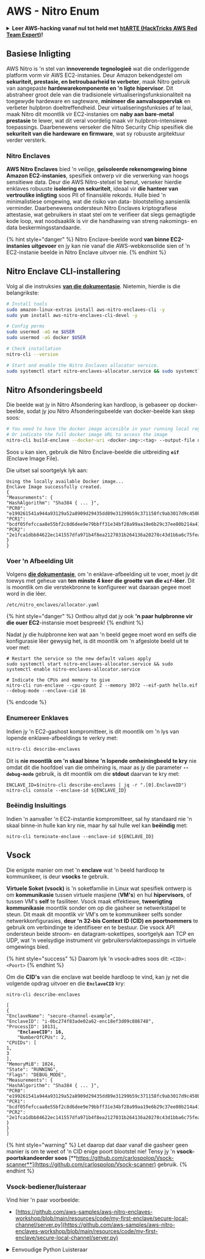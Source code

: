 # AWS - Nitro Enum

<details>

<summary><strong>Leer AWS-hacking vanaf nul tot held met</strong> <a href="https://training.hacktricks.xyz/courses/arte"><strong>htARTE (HackTricks AWS Red Team Expert)</strong></a><strong>!</strong></summary>

Ander maniere om HackTricks te ondersteun:

* As jy jou **maatskappy geadverteer wil sien in HackTricks** of **HackTricks in PDF wil aflaai** Kyk na die [**INSKRYWINGSPLANNE**](https://github.com/sponsors/carlospolop)!
* Kry die [**amptelike PEASS & HackTricks swag**](https://peass.creator-spring.com)
* Ontdek [**Die PEASS Familie**](https://opensea.io/collection/the-peass-family), ons versameling van eksklusiewe [**NFTs**](https://opensea.io/collection/the-peass-family)
* **Sluit aan by die** 💬 [**Discord-groep**](https://discord.gg/hRep4RUj7f) of die [**telegram-groep**](https://t.me/peass) of **volg** ons op **Twitter** 🐦 [**@hacktricks\_live**](https://twitter.com/hacktricks\_live)**.**
* **Deel jou haktruuks deur PR's in te dien by die** [**HackTricks**](https://github.com/carlospolop/hacktricks) en [**HackTricks Cloud**](https://github.com/carlospolop/hacktricks-cloud) github-opslag.

</details>

## Basiese Inligting

AWS Nitro is 'n stel van **innoverende tegnologieë** wat die onderliggende platform vorm vir AWS EC2-instanies. Deur Amazon bekendgestel om **sekuriteit, prestasie, en betroubaarheid te verbeter**, maak Nitro gebruik van aangepaste **hardewarekomponente en 'n ligte hipervisor**. Dit abstraheer groot dele van die tradisionele virtualiseringsfunksionaliteit na toegewyde hardeware en sagteware, **minimeer die aanvalsoppervlak** en verbeter hulpbron doeltreffendheid. Deur virtualiseringsfunksies af te laai, maak Nitro dit moontlik vir EC2-instanies om **naby aan bare-metal prestasie** te lewer, wat dit veral voordelig maak vir hulpbron-intensiewe toepassings. Daarbenewens verseker die Nitro Security Chip spesifiek die **sekuriteit van die hardeware en firmware**, wat sy robuuste argitektuur verder versterk.

### Nitro Enclaves

**AWS Nitro Enclaves** bied 'n veilige, **geïsoleerde rekenomgewing binne Amazon EC2-instanies**, spesifiek ontwerp vir die verwerking van hoogs sensitiewe data. Deur die AWS Nitro-stelsel te benut, verseker hierdie enklaves robuuste **isolering en sekuriteit**, ideaal vir **die hanteer van vertroulike inligting** soos PII of finansiële rekords. Hulle bied 'n minimalistiese omgewing, wat die risiko van data- blootstelling aansienlik verminder. Daarbenewens ondersteun Nitro Enclaves kriptografiese attestasie, wat gebruikers in staat stel om te verifieer dat slegs gemagtigde kode loop, wat noodsaaklik is vir die handhawing van streng nakomings- en data beskermingsstandaarde.

{% hint style="danger" %}
Nitro Enclave-beelde word **van binne EC2-instanies uitgevoer** en jy kan nie vanaf die AWS-webkonsolide sien of 'n EC2-instanie beelde in Nitro Enclave uitvoer nie.
{% endhint %}

## Nitro Enclave CLI-installering

Volg al die instruksies [**van die dokumentasie**](https://catalog.us-east-1.prod.workshops.aws/event/dashboard/en-US/workshop/1-my-first-enclave/1-1-nitro-enclaves-cli#run-connect-and-terminate-the-enclave). Nietemin, hierdie is die belangrikste:
```bash
# Install tools
sudo amazon-linux-extras install aws-nitro-enclaves-cli -y
sudo yum install aws-nitro-enclaves-cli-devel -y

# Config perms
sudo usermod -aG ne $USER
sudo usermod -aG docker $USER

# Check installation
nitro-cli --version

# Start and enable the Nitro Enclaves allocator service.
sudo systemctl start nitro-enclaves-allocator.service && sudo systemctl enable nitro-enclaves-allocator.service
```
## Nitro Afsonderingsbeeld

Die beelde wat jy in Nitro Afsondering kan hardloop, is gebaseer op docker-beelde, sodat jy jou Nitro Afsonderingsbeelde van docker-beelde kan skep soos:
```bash
# You need to have the docker image accesible in your running local registry
# Or indicate the full docker image URL to access the image
nitro-cli build-enclave --docker-uri <docker-img>:<tag> --output-file nitro-img.eif
```
Soos u kan sien, gebruik die Nitro Enclave-beelde die uitbreiding **`eif`** (Enclave Image File).

Die uitset sal soortgelyk lyk aan:
```
Using the locally available Docker image...
Enclave Image successfully created.
{
"Measurements": {
"HashAlgorithm": "Sha384 { ... }",
"PCR0": "e199261541a944a93129a52a8909d29435dd89e31299b59c371158fc9ab3017d9c450b0a580a487e330b4ac691943284",
"PCR1": "bcdf05fefccaa8e55bf2c8d6dee9e79bbff31e34bf28a99aa19e6b29c37ee80b214a414b7607236edf26fcb78654e63f",
"PCR2": "2e1fca1dbb84622ec141557dfa971b4f8ea2127031b264136a20278c43d1bba6c75fea286cd4de9f00450b6a8db0e6d3"
}
}
```
### Voer 'n Afbeelding Uit

Volgens [**die dokumentasie**](https://catalog.us-east-1.prod.workshops.aws/event/dashboard/en-US/workshop/1-my-first-enclave/1-1-nitro-enclaves-cli#run-connect-and-terminate-the-enclave), om 'n enklave-afbeelding uit te voer, moet jy dit toewys met geheue van **ten minste 4 keer die grootte van die `eif`-lêer**. Dit is moontlik om die verstekbronne te konfigureer wat daaraan gegee moet word in die lêer.
```shell
/etc/nitro_enclaves/allocator.yaml
```
{% hint style="danger" %}
Onthou altyd dat jy ook **'n paar hulpbronne vir die ouer EC2**-instansie moet bespreek!
{% endhint %}

Nadat jy die hulpbronne ken wat aan 'n beeld gegee moet word en selfs die konfigurasie lêer gewysig het, is dit moontlik om 'n afgeslote beeld uit te voer met:
```shell
# Restart the service so the new default values apply
sudo systemctl start nitro-enclaves-allocator.service && sudo systemctl enable nitro-enclaves-allocator.service

# Indicate the CPUs and memory to give
nitro-cli run-enclave --cpu-count 2 --memory 3072 --eif-path hello.eif --debug-mode --enclave-cid 16
```
{% endcode %}

### Enumereer Enklaves

Indien jy 'n EC2-gashost kompromitteer, is dit moontlik om 'n lys van lopende enklawe-afbeeldings te verkry met:
```bash
nitro-cli describe-enclaves
```
Dit is **nie moontlik om 'n skaal binne 'n lopende omheiningbeeld te kry** nie omdat dit die hoofdoel van die omheining is, maar as jy die parameter **`--debug-mode`** gebruik, is dit moontlik om die **stdout** daarvan te kry met:
```shell
ENCLAVE_ID=$(nitro-cli describe-enclaves | jq -r ".[0].EnclaveID")
nitro-cli console --enclave-id ${ENCLAVE_ID}
```
### Beëindig Insluitings

Indien 'n aanvaller 'n EC2-instantie kompromitteer, sal hy standaard nie 'n skaal binne-in hulle kan kry nie, maar hy sal hulle wel kan **beëindig** met:
```shell
nitro-cli terminate-enclave --enclave-id ${ENCLAVE_ID}
```
## Vsock

Die enigste manier om met 'n **enclave** wat 'n beeld hardloop te kommunikeer, is deur **vsocks** te gebruik.

**Virtuele Soket (vsock)** is 'n soketfamilie in Linux wat spesifiek ontwerp is om **kommunikasie** tussen virtuele masjiene (**VM's**) en hul **hipervisors**, of tussen VM's **self** te fasiliteer. Vsock maak effektiewe, **tweerigting kommunikasie** moontlik sonder om op die gasheer se netwerkstapel te steun. Dit maak dit moontlik vir VM's om te kommunikeer selfs sonder netwerkkonfigurasies, **deur 'n 32-bis Context ID (CID) en poortnommers** te gebruik om verbindinge te identifiseer en te bestuur. Die vsock API ondersteun beide stroom- en datagram-sokettipes, soortgelyk aan TCP en UDP, wat 'n veelsydige instrument vir gebruikersvlaktoepassings in virtuele omgewings bied.

{% hint style="success" %}
Daarom lyk 'n vsock-adres soos dit: `<CID>:<Poort>`
{% endhint %}

Om die **CID's** van die enclave wat beelde hardloop te vind, kan jy net die volgende opdrag uitvoer en die **`EnclaveCID`** kry:

<pre class="language-bash"><code class="lang-bash">nitro-cli describe-enclaves

[
{
"EnclaveName": "secure-channel-example",
"EnclaveID": "i-0bc274f83ade02a62-enc18ef3d09c886748",
"ProcessID": 10131,
<strong>    "EnclaveCID": 16,
</strong>    "NumberOfCPUs": 2,
"CPUIDs": [
1,
3
],
"MemoryMiB": 1024,
"State": "RUNNING",
"Flags": "DEBUG_MODE",
"Measurements": {
"HashAlgorithm": "Sha384 { ... }",
"PCR0": "e199261541a944a93129a52a8909d29435dd89e31299b59c371158fc9ab3017d9c450b0a580a487e330b4ac691943284",
"PCR1": "bcdf05fefccaa8e55bf2c8d6dee9e79bbff31e34bf28a99aa19e6b29c37ee80b214a414b7607236edf26fcb78654e63f",
"PCR2": "2e1fca1dbb84622ec141557dfa971b4f8ea2127031b264136a20278c43d1bba6c75fea286cd4de9f00450b6a8db0e6d3"
}
}
]
</code></pre>

{% hint style="warning" %}
Let daarop dat daar vanaf die gasheer geen manier is om te weet of 'n CID enige poort blootstel nie! Tensy jy 'n **vsock-poortskandeerder soos** [**https://github.com/carlospolop/Vsock-scanner**](https://github.com/carlospolop/Vsock-scanner) gebruik.
{% endhint %}

### Vsock-bediener/luisteraar

Vind hier 'n paar voorbeelde:

* [https://github.com/aws-samples/aws-nitro-enclaves-workshop/blob/main/resources/code/my-first-enclave/secure-local-channel/server.py](https://github.com/aws-samples/aws-nitro-enclaves-workshop/blob/main/resources/code/my-first-enclave/secure-local-channel/server.py)

<details>

<summary>Eenvoudige Python Luisteraar</summary>
```python
#!/usr/bin/env python3

# From
https://medium.com/@F.DL/understanding-vsock-684016cf0eb0

import socket

CID = socket.VMADDR_CID_HOST
PORT = 9999

s = socket.socket(socket.AF_VSOCK, socket.SOCK_STREAM)
s.bind((CID, PORT))
s.listen()
(conn, (remote_cid, remote_port)) = s.accept()

print(f"Connection opened by cid={remote_cid} port={remote_port}")

while True:
buf = conn.recv(64)
if not buf:
break

print(f"Received bytes: {buf}")
```
</details>
```bash
# Using socat
socat VSOCK-LISTEN:<port>,fork EXEC:"echo Hello from server!"
```
### Vsock Kliënt

Voorbeelde:

* [https://github.com/aws-samples/aws-nitro-enclaves-workshop/blob/main/resources/code/my-first-enclave/secure-local-channel/client.py](https://github.com/aws-samples/aws-nitro-enclaves-workshop/blob/main/resources/code/my-first-enclave/secure-local-channel/client.py)

<details>

<summary>Eenvoudige Python Kliënt</summary>
```python
#!/usr/bin/env python3

#From https://medium.com/@F.DL/understanding-vsock-684016cf0eb0

import socket

CID = socket.VMADDR_CID_HOST
PORT = 9999

s = socket.socket(socket.AF_VSOCK, socket.SOCK_STREAM)
s.connect((CID, PORT))
s.sendall(b"Hello, world!")
s.close()
```
</details>
```bash
# Using socat
echo "Hello, vsock!" | socat - VSOCK-CONNECT:3:5000
```
### Vsock Proksi

Die gereedskap vsock-proxy maak dit moontlik om 'n vsock proksi met 'n ander adres te proksi, byvoorbeeld:
```bash
vsock-proxy 8001 ip-ranges.amazonaws.com 443 --config your-vsock-proxy.yaml
```
Dit sal die **plaaslike poort 8001 in vsock** na `ip-ranges.amazonaws.com:443` deurstuur en die lêer **`jou-vsock-proxy.yaml`** mag hierdie inhoud hê wat toegang tot `ip-ranges.amazonaws.com:443` moontlik maak:
```yaml
allowlist:
- {address: ip-ranges.amazonaws.com, port: 443}
```
Dit is moontlik om die vsock-adresse (**`<CID>:<Port>`**) wat deur die EC2-gashere gebruik word, te sien met (merk op die `3:8001`, 3 is die CID en 8001 die poort):

{% code overflow="wrap" %}
```bash
sudo ss -l -p -n | grep v_str
v_str LISTEN 0      0                                                                              3:8001                   *:*     users:(("vsock-proxy",pid=9458,fd=3))
```
{% endcode %}

## Nitro Enclave Attestasie & KMS

Die Nitro Enclaves SDK maak dit moontlik vir 'n enklawe om 'n **kriptografies ondertekende attestasiedokument** van die Nitro **Hypervisor** aan te vra, wat **unieke metings** spesifiek vir daardie enklawe insluit. Hierdie metings, wat **hasse en platformkonfigurasie-registers (PCRs)** insluit, word tydens die attestasieproses gebruik om die enklawe se identiteit te **bewys** en **vertroue op te bou met eksterne dienste**. Die attestasiedokument bevat tipies waardes soos PCR0, PCR1, en PCR2, wat jy al voorheen teëgekom het toe jy 'n enklawe EIF gebou en gestoor het.

Vanuit die [**dokumente**](https://catalog.us-east-1.prod.workshops.aws/event/dashboard/en-US/workshop/1-my-first-enclave/1-3-cryptographic-attestation#a-unique-feature-on-nitro-enclaves), is hierdie die PCR-waardes:

<table><thead><tr><th width="97">PCR</th><th width="221">Hash van ...</th><th>Beskrywing</th></tr></thead><tbody><tr><td>PCR0</td><td>Enklawe-beeldlêer</td><td'N Aaneenlopende meting van die inhoud van die beeldlêer, sonder die afdelingsdata.</td></tr><tr><td>PCR1</td><td>Linux-kernel en opstart</td><td'N Aaneenlopende meting van die kernel en opstart ramfs-data.</td></tr><tr><td>PCR2</td><td>Aansoek</td><td'N Aaneenlopende, in-orde meting van die gebruikersaansoeke, sonder die opstart ramfs.</td></tr><tr><td>PCR3</td><td>IAM rol toegewys aan die ouer instansie</td><td'N Aaneenlopende meting van die IAM rol wat aan die ouer instansie toegewys is. Verseker dat die attestasieproses slegs suksesvol is wanneer die ouer instansie die korrekte IAM rol het.</td></tr><tr><td>PCR4</td><td>Instansie-ID van die ouer instansie</td><td'N Aaneenlopende meting van die ID van die ouer instansie. Verseker dat die attestasieproses slegs suksesvol is wanneer die ouer instansie 'n spesifieke instansie-ID het.</td></tr><tr><td>PCR8</td><td>Enklawe-beeldlêer-ondertekeningsertifikaat</td><td'N Meting van die ondertekeningsertifikaat wat gespesifiseer is vir die enklawe-beeldlêer. Verseker dat die attestasieproses slegs suksesvol is wanneer die enklawe van 'n enklawe-beeldlêer geboek is wat deur 'n spesifieke sertifikaat onderteken is.</td></tr></tbody></table>

Jy kan **kriptografiese attestasie** in jou aansoeke integreer en voorafgeboude integrasies met dienste soos **AWS KMS** benut. AWS KMS kan **enklawe-attestasies valideer** en bied attestasie-gebaseerde toestandsleutels (`kms:RecipientAttestation:ImageSha384` en `kms:RecipientAttestation:PCR`) in sy sleutelbeleide. Hierdie beleide verseker dat AWS KMS operasies met die KMS-sleutel toelaat **slegs as die enklawe se attestasiedokument geldig is** en aan die **spesifieke voorwaardes voldoen**.

{% hint style="success" %}
Let daarop dat Enklawes in debug (--debug) modus attestasiedokumente genereer met PCRs wat uit nulle (`000000000000000000000000000000000000000000000000`) bestaan. Daarom sal KMS-beleide wat hierdie waardes nagaan, misluk.
{% endhint %}

### PCR Oorslaan

Vanuit 'n aanvaller se perspektief, let daarop dat sommige PCRs dit moontlik sou maak om sommige dele of al die enklawe-beeld te wysig en steeds geldig te wees (byvoorbeeld PCR4 kyk net na die ID van die ouer instansie, dus sal enige enklawe-beeld wat in daardie EC2 hardloop, toelaat om aan hierdie potensiële PCR-vereiste te voldoen).

Daarom kan 'n aanvaller wat die EC2-instansie kompromitteer, moontlik ander enklawe-beelde hardloop om hierdie beskermings te omseil.

Die navorsing oor hoe om elke beskerming te wysig/skep om die beskerming te omseil (veral die nie so voor die hand liggende) is nog te doen.

## Verwysings

* [https://medium.com/@F.DL/understanding-vsock-684016cf0eb0](https://medium.com/@F.DL/understanding-vsock-684016cf0eb0)
* Al die dele van die Nitro-handleiding van AWS: [https://catalog.us-east-1.prod.workshops.aws/event/dashboard/en-US/workshop/1-my-first-enclave/1-1-nitro-enclaves-cli](https://catalog.us-east-1.prod.workshops.aws/event/dashboard/en-US/workshop/1-my-first-enclave/1-1-nitro-enclaves-cli)

<details>

<summary><strong>Leer AWS-hacking vanaf nul tot held met</strong> <a href="https://training.hacktricks.xyz/courses/arte"><strong>htARTE (HackTricks AWS Red Team Expert)</strong></a><strong>!</strong></summary>

Ander maniere om HackTricks te ondersteun:

* As jy jou **maatskappy geadverteer wil sien in HackTricks** of **HackTricks in PDF wil aflaai** Kyk na die [**INSKRYWINGSPLANNE**](https://github.com/sponsors/carlospolop)!
* Kry die [**amptelike PEASS & HackTricks swag**](https://peass.creator-spring.com)
* Ontdek [**Die PEASS-familie**](https://opensea.io/collection/the-peass-family), ons versameling eksklusiewe [**NFTs**](https://opensea.io/collection/the-peass-family)
* **Sluit aan by die** 💬 [**Discord-groep**](https://discord.gg/hRep4RUj7f) of die [**telegram-groep**](https://t.me/peass) of **volg** ons op **Twitter** 🐦 [**@hacktricks\_live**](https://twitter.com/hacktricks\_live)**.**
* **Deel jou haktruuks deur PR's in te dien by die** [**HackTricks**](https://github.com/carlospolop/hacktricks) en [**HackTricks Cloud**](https://github.com/carlospolop/hacktricks-cloud) github-opslag.

</details>
